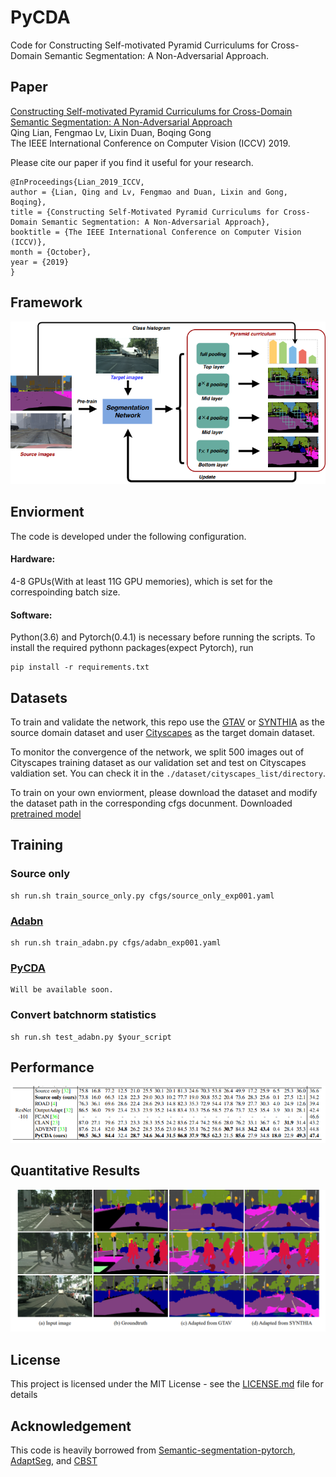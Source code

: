 # PyCDA
Code for Constructing Self-motivated Pyramid Curriculums for Cross-Domain Semantic Segmentation: A Non-Adversarial Approach. 
## Paper
[Constructing Self-motivated Pyramid Curriculums for Cross-Domain Semantic Segmentation: A Non-Adversarial Approach](https://arxiv.org/abs/1908.09547) <br />
Qing Lian, Fengmao Lv, Lixin Duan, Boqing Gong<br />
The IEEE International Conference on Computer Vision (ICCV) 2019.

Please cite our paper if you find it useful for your research.

```
@InProceedings{Lian_2019_ICCV,
author = {Lian, Qing and Lv, Fengmao and Duan, Lixin and Gong, Boqing},
title = {Constructing Self-Motivated Pyramid Curriculums for Cross-Domain Semantic Segmentation: A Non-Adversarial Approach},
booktitle = {The IEEE International Conference on Computer Vision (ICCV)},
month = {October},
year = {2019}
}
```


## Framework
![](./fig/model.PNG)

## Enviorment
The code is developed under the following configuration.
#### Hardware:
4-8 GPUs(With at least 11G GPU memories), which is set for the correspoinding batch size. 

#### Software:
Python(3.6) and Pytorch(0.4.1) is necessary before running the scripts. To install the required pythonn packages(expect Pytorch), run 

```
pip install -r requirements.txt
```

## Datasets

To train and validate the network, this repo use the [GTAV]() or [SYNTHIA]() as the source domain dataset and user [Cityscapes]() as the target domain dataset.

To monitor the convergence of the network, we split 500 images out of Cityscapes training dataset as our validation set and test on Cityscapes valdiation set.
You can check it in the ```./dataset/cityscapes_list/directory```.

To train on your own enviorment, please download the dataset and modify the dataset path in the corresponding cfgs docunment.
Downloaded [pretrained model](https://drive.google.com/drive/folders/1EgpKK5GwmFNM3XkyNHPtj52ZwDiogRMB?usp=sharing)


## Training

### Source only
```
sh run.sh train_source_only.py cfgs/source_only_exp001.yaml
```

### [Adabn]()
```
sh run.sh train_adabn.py cfgs/adabn_exp001.yaml
```

### [PyCDA]()
```
Will be available soon.
```

### Convert batchnorm statistics
```
sh run.sh test_adabn.py $your_script
```
## Performance
![](fig/exp.PNG)


## Quantitative Results
![](fig/quantitive.PNG)




## License

This project is licensed under the MIT License - see the [LICENSE.md](LICENSE.md) file for details


## Acknowledgement
This code is heavily borrowed from [Semantic-segmentation-pytorch](https://github.com/CSAILVision/semantic-segmentation-pytorch), [AdaptSeg](https://github.com/wasidennis/AdaptSegNet), and [CBST](https://github.com/yzou2/CBST)

